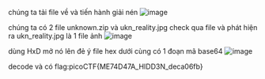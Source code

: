 chúng ta tải file về và tiến hành giải nén
![image](https://github.com/PhanTrung2012/WUP-picoctf/assets/121162586/ecf2b9c7-046c-42af-9803-00ce0ad1270d)


chúng ta có 2 file unknown.zip và ukn_reality.jpg
check qua file và phát hiện ra ukn_reality.jpg là 1 file ảnh
![image](https://github.com/PhanTrung2012/WUP-picoctf/assets/121162586/4778528f-ef6d-40a7-a59f-f167b1fb0ceb)


dùng HxD mở nó lên
đẻ ý file hex dưới cùng có 1 đoạn mã base64
![image](https://github.com/PhanTrung2012/WUP-picoctf/assets/121162586/26378592-1d6a-48e0-b2ea-35ce4aea4b2d)


decode và có flag:picoCTF{ME74D47A_HIDD3N_deca06fb}
